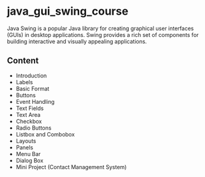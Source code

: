 # java_gui_swing_course
Java Swing is a popular Java library for creating graphical user interfaces (GUIs) in desktop applications. Swing provides a rich set of components for building interactive and visually appealing applications. 

## Content
- Introduction
- Labels
- Basic Format
- Buttons
- Event Handling
- Text Fields
- Text Area
- Checkbox
- Radio Buttons
- Listbox and Combobox
- Layouts
- Panels
- Menu Bar
- Dialog Box
- Mini Project (Contact Management System)


